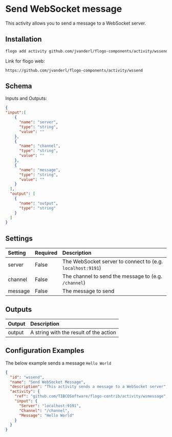# Send WebSocket message
This activity allows you to send a message to a WebSocket server.

## Installation
```bash
flogo add activity github.com/jvanderl/flogo-components/activity/wssend
```
Link for flogo web:
```
https://github.com/jvanderl/flogo-components/activity/wssend
```

## Schema
Inputs and Outputs:

```json
{
"input":[
    {
      "name": "server",
      "type": "string",
      "value": ""
    },
    {
      "name": "channel",
      "type": "string",
      "value": ""
    },
    {
      "name": "message",
      "type": "string",
      "value": ""
    }
  ],
  "output": [
    {
      "name": "output",
      "type": "string"
    }
  ]
}
```
## Settings
| Setting     | Required | Description |
|:------------|:---------|:------------|
| server      | False    | The WebSocket server to connect to (e.g. `localhost:9191`) |         
| channel     | False    | The channel to send the message to (e.g. `/channel`)   |
| message     | False    | The message to send |
## Outputs
| Output       | Description    |
|:------------|:---------------|
| output      | A string with the result of the action |

## Configuration Examples
The below example sends a message `Hello World`
```json
{
  "id": "wssend",
  "name": "Send WebSocket Message",
  "description": "This activity sends a message to a WebSocket server",
  "activity": {
    "ref": "github.com/TIBCOSoftware/flogo-contrib/activity/wsmessage",
    "input": {
      "Server": "localhost:9191",
      "Channel": "/channel",
      "Message": "Hello World"
    }
  }
}
```